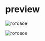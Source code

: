 # preview
![готовое](https://user-images.githubusercontent.com/87380272/182426528-75a1a4f5-793f-4ea8-ae9e-b25ef265e61a.jpg)

![готовое](https://user-images.githubusercontent.com/87380272/182426540-a7900b54-9c75-458f-9947-0ff9073a8299.png)
